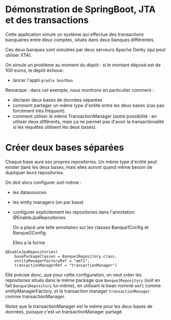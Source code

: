 # Démonstration de SpringBoot, JTA et des transactions

Cette application simule un système qui effectue des transactions banquaires entre deux comptes, 
situés dans deux banques différentes.

Ces deux banques sont simulées par deux serveurs Apache Derby (qui peut utiliser XTA).

On simule un problème au moment du dépôt : si le montant déposé est de 100 euros, le dépôt échoue.

- lancer l'appli `gradle bootRun`

Remarque : dans cet exemple, nous montrons en particulier comment :

- déclarer deux bases de données séparées
- comment partager un même type d'entité entre les deux bases (cas pas forcément très fréquent).
- comment utiliser le même TransactionManager (autre possibilité : en utiliser deux différents, mais ça ne permet pas d'avoir la transactionalité si les requêtes utilisent les deux bases).

# Créer deux bases séparées

Chaque base aura ses propres repositories. Un même type d'entité peut exister dans les deux bases, mais elles
auront quand même besoin de dupliquer leurs repositories.

On doit alors configurer soit-même :
- les datasources
- les entity managers (un par base)
- configurer explicitement les repositories dans l'annotation @EnableJpaRepositories.

  On a placé une telle annotation sur les classes Banque1Config et Banque2Config.

  Elles a la forme
~~~~
@EnableJpaRepositories(
    basePackageClasses = Banque1Repository.class, 
    entityManagerFactoryRef = "emf1", 
    transactionManagerRef = "transactionManager")
~~~~ 

Elle précise donc, que pour cette configuration, on veut créer les repositories situés dans le même package que `Banque1Repository` (soit en fait `Banque1Repository` lui-même), en utilisant le bean nommé `emf1` comme entityManagerFactory, et le transaction manager `transactionManager` comme transactionManager.

Notez que le transactionManager est le même pour les deux bases de données, puisque c'est un transactionManager partagé.

